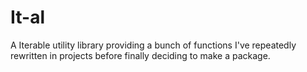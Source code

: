# It-al

A Iterable utility library providing a bunch of functions I've repeatedly rewritten in projects before finally deciding to make a package.
